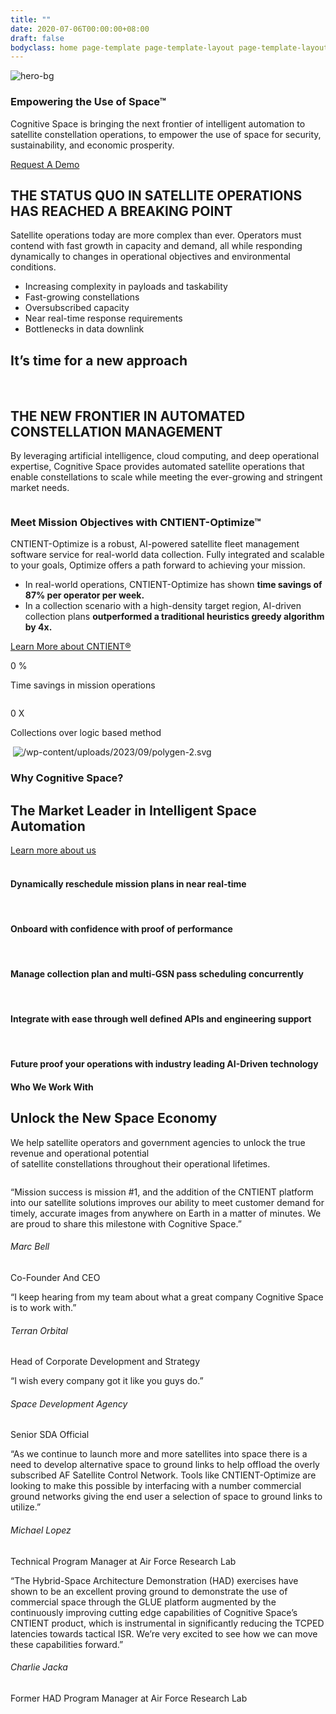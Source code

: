 ```yaml
---
title: ""
date: 2020-07-06T00:00:00+08:00
draft: false
bodyclass: home page-template page-template-layout page-template-layout-php page page-id-13
---
```


<article id="post-13" class="post-13 page type-page status-publish hentry">


  <div class="entry-content">

<!-- hero section start -->
<section id="iframe_block_d0cf9ccf2c5a09d78291d8b62d50e62c" class="york-hero-banner space-hero" >
  <div id="particles-js"></div>
  <img decoding="async" src="wp-content/themes/cognitive-space/assets/images/space-bg-new.png" class="hero-bg" alt="hero-bg" />
  <div class="container">
    <div class="row">
      <div class="col-lg-8 offset-lg-0 col-md-10 offset-md-1">
        <div class="align-center">
          <div class="hero-content">
                          <h1 class="wow">
                Empowering the Use of Space™              </h1>
                                    <p data-cursor="-opaque" class="wow">
                Cognitive Space is bringing the next frontier of intelligent automation to satellite constellation operations, to empower the use of space for security, sustainability, and economic prosperity.             </p>
                                        <a href="https://www.cognitivespace.com/contact/" class="primary_btn wow">Request A Demo </a>
                      </div>
        </div>
      </div>
    </div>
  </div>
        <img decoding="async" src="wp-content/uploads/2023/10/Spacecraft.png" class="heroSide-img" alt="" />
  </section>
<!-- hero section end -->






<!-- partners section start-->
<section class="partners">
  <div class="container">
    <div class="row">
            <div class="col-md-12">
        <div class="logo-slider owl-carousel owl-loaded owl-drag">
          <!-- <div class="" id="scrollingLogo"> -->
            <div class="owl-stage-outer">
              <div class="owl-stage">
                                  <div class="owl-item">
                    <img decoding="async" src="wp-content/uploads/2023/09/logo-13.png" alt="" class="" />
                  </div>
                                  <div class="owl-item">
                    <img decoding="async" src="wp-content/uploads/2023/09/logo-4.png" alt="" class="" />
                  </div>
                                  <div class="owl-item">
                    <img decoding="async" src="wp-content/uploads/2023/09/SDA-1.png" alt="" class="" />
                  </div>
                                  <div class="owl-item">
                    <img decoding="async" src="wp-content/uploads/2023/09/logo-9-1-1.png" alt="" class="" />
                  </div>
                                  <div class="owl-item">
                    <img decoding="async" src="wp-content/uploads/2023/09/logo-7.png" alt="" class="" />
                  </div>
                                  <div class="owl-item">
                    <img decoding="async" src="wp-content/uploads/2023/09/logo-5.png" alt="" class="high-brightness" />
                  </div>
                                  <div class="owl-item">
                    <img decoding="async" src="wp-content/uploads/2023/09/logo-1-1.png" alt="" class="" />
                  </div>
                                  <div class="owl-item">
                    <img decoding="async" src="wp-content/uploads/2023/09/logo-NASA-1.png" alt="" class="" />
                  </div>
                                  <div class="owl-item">
                    <img decoding="async" src="wp-content/uploads/2023/09/logo-14-1-1.png" alt="" class="" />
                  </div>
                                  <div class="owl-item">
                    <img decoding="async" src="wp-content/uploads/2023/09/Logo-AFWERX.png" alt="" class="" />
                  </div>
                                  <div class="owl-item">
                    <img decoding="async" src="wp-content/uploads/2023/09/Logo-STR-1.png" alt="" class="" />
                  </div>
                                  <div class="owl-item">
                    <img decoding="async" src="wp-content/uploads/2023/09/logo-3.png" alt="" class="med-brightness" />
                  </div>
                                  <div class="owl-item">
                    <img decoding="async" src="wp-content/uploads/2023/09/logo-10.png" alt="" class="med-brightness" />
                  </div>
                                  <div class="owl-item">
                    <img decoding="async" src="wp-content/uploads/2023/09/Logo-MinistryOfDefencewhite-1.png" alt="" class="" />
                  </div>
                                  <div class="owl-item">
                    <img decoding="async" src="wp-content/uploads/2023/09/Logo-Techstar_white-2.png" alt="" class="" />
                  </div>
                                  <div class="owl-item">
                    <img decoding="async" src="wp-content/uploads/2023/10/Seal_of_the_United_States_Intelligence_Community.svg" alt="" class="" />
                  </div>
                              </div>
            </div>
        </div>
      </div>
    </div>
  </div>
</section>
<!-- partners section end-->

<!-- Status section start-->
<section id="iframe_block_a461f6b4751aa234a00e6114eebf5bd7" class=" status"  >
    <img decoding="async" src="wp-content/uploads/2023/09/earth_planet_bg.png" class="planet-bg" alt="" title="earth_planet_bg">
    <div class="container">
    <div class="row">
            <div class="col-md-5">
        <div class="align-center">
          <img decoding="async" src="wp-content/uploads/2023/09/earth_planet.png" class="w-100" alt="" title="earth_planet" />
        </div>
      </div>
            <div class="col-md-6 offset-md-1 content-box">
        <div class="align-center">
          <div>
                        <h2 class="title text-start wow">
              THE STATUS QUO IN SATELLITE OPERATIONS HAS REACHED A BREAKING POINT            </h2>
                                    <p class="paragraph my_30 wow">
              Satellite operations today are more complex than ever.
Operators must contend with fast growth in capacity and
demand, all while responding dynamically to changes in
operational objectives and environmental conditions.            </p>
                        <ul class="listing">
                            <li class="wow">
                Increasing complexity in payloads and taskability              </li>
                            <li class="wow">
                Fast-growing constellations              </li>
                            <li class="wow">
                Oversubscribed capacity              </li>
                            <li class="wow">
                Near real-time response requirements              </li>
                            <li class="wow">
                Bottlenecks in data downlink              </li>
                          </ul>
                      </div>
        </div>
      </div>
    </div>
  </div>
</section>
<!-- Status section end-->



<!-- new approach section start -->
<section id="iframe_block_adb6ca1dea110796c3137f312139cf09" class=" approach"  >
  <div class="container">
    <div class="row">
      <div class="col-md-12">
        <div class="approach-box">
                    <h2 class="title wow">
            It&#8217;s time for a new approach          </h2>
                                <img decoding="async" src="wp-content/uploads/2023/09/new-approach.webp" class="img-fluid wow"
            draggable="false" alt="" title="new-approach" />
                                <img decoding="async" src="wp-content/uploads/2023/09/new-approach-mobile.webp" class="approach-mb" alt="" title="new-approach-mobile" />
                  </div>
      </div>
    </div>
  </div>
</section>
<!-- new approach section End -->



<!-- new frontier section start -->
<section id="iframe_block_7e42afe65867b5529fd646285ff0a86d" class=" new-frontier" >
  <div class="container">
    <div class="row">
      <div class="col-md-10 offset-md-1">
                <h2 class="title wow">
          THE NEW FRONTIER IN AUTOMATED CONSTELLATION MANAGEMENT        </h2>
                        <p class="paragraph text-center mb_48 wow">
          By leveraging artificial intelligence, cloud computing, and deep
operational expertise, Cognitive Space provides automated
satellite operations that enable constellations to scale while
meeting the ever-growing and stringent market needs.        </p>
              </div>
      <div class="col-md-12">
        <div class="row">
                    <div class="col-md-5">
            <div class="align-center">
                            <div class="img-box">
                <img decoding="async" src="wp-content/uploads/2023/09/frontier-2.png" alt="" title="frontier" class="w-100" />
              </div>
                          </div>
          </div>
                    <div class="col-md-7">
            <div class="align-center">
              <div class="frontier-content">
                                <h3 class="small-title wow">
                  Meet Mission Objectives with CNTIENT-Optimize™                </h3>
                                                <p class="paragraph mb_38 wow">
                  CNTIENT-Optimize is a robust, AI-powered satellite fleet management software service for real-world data collection. Fully integrated and scalable to your goals, Optimize offers a path forward to achieving your mission.</p>
                                <ul class="listing wow">
                                    <li><span>In real-world operations, CNTIENT-Optimize has shown <b>time savings of 87% per operator per week.</b></span></li>
                                    <li><span>In a collection scenario with a high-density target region, AI-driven collection plans <b>outperformed a traditional heuristics greedy algorithm by 4x.</b></span></li>
                                  </ul>
                                                <a href="https://www.cognitivespace.com/product/" class="primary_btn wow">Learn More about CNTIENT®</a>
                              </div>
            </div>
          </div>
        </div>
      </div>
            <div class="col-md-12">
        <div class="num-counter">
          <div class="row justify-content-center">
                        <div class="col-xl-3 col-lg-4 col-md-6">
              <div class="single-counter wow">
                <div>
                  <img decoding="async" src="wp-content/uploads/2023/09/time-schedule.svg" alt="" title="time-schedule" />
                  <p class="counter-amount">
                    <span class="count percent" data-count="87"> 0 </span>                    <span>%</span>                  </p>
                  <p>Time savings in mission operations</p>
                </div>
              </div>
            </div>
                        <div class="col-xl-3 col-lg-4 col-md-6">
              <div class="single-counter wow">
                <div>
                  <img decoding="async" src="wp-content/uploads/2023/09/satellite.svg" alt="" title="satellite" />
                  <p class="counter-amount">
                    <span class="count percent" data-count="4"> 0 </span>                    <span>X</span>                  </p>
                  <p>Collections over logic based method</p>
                </div>
              </div>
            </div>
                      </div>
        </div>
      </div>
          </div>
  </div>
      <img decoding="async" src="/wp-content/uploads/2023/09/polygen-1.svg" class="polygen-1" alt="" title="polygen (1)" />
        <img decoding="async" src="/wp-content/uploads/2023/09/polygen-2.svg" class="polygen-2" alt="/wp-content/uploads/2023/09/polygen-2.svg" title="polygen-2" />
  </section>
<!-- new frontier section end -->




<!-- why cognitive sectoin start -->
<section id="iframe_block_8e1bc7416a5f14d8dff5fc2224eb178f" class=" why-cognitive" >
  <div class="container">
    <div class="row">
            <div class="col-md-12">
        <h3 class="subtitle">Why Cognitive Space?</h3>
      </div>
                  <div class="col-md-12">
        <div class="title-button">
          <h2 class="title">
            The Market Leader in Intelligent Space Automation          </h2>
          <a href="https://www.cognitivespace.com/about/" class="primary_btn wow">Learn more about us</a>
        </div>
      </div>
            <div class="col-md-12 polygen-box">
        <div class="row justify-content-center">
                    <div class="col-lg-4 col-md-6 wow">
            <div class="single-polygen">
              <div class="shape-box">
                                  <img decoding="async" src="wp-content/uploads/2023/09/Polygon-shape.svg" class="bg-poly-shape" alt="" title="Polygon-shape" />
                                                  <img decoding="async" src="wp-content/uploads/2023/09/why-icon-1.svg" class="icon" alt="" title="why-icon-1" />
                              </div>
                            <h4>
                Dynamically reschedule mission plans in near real-time              </h4>
                          </div>
          </div>
                    <div class="col-lg-4 col-md-6 wow">
            <div class="single-polygen">
              <div class="shape-box">
                                  <img decoding="async" src="wp-content/uploads/2023/09/Polygon-shape.svg" class="bg-poly-shape" alt="" title="Polygon-shape" />
                                                  <img decoding="async" src="wp-content/uploads/2023/09/why-icon-2.svg" class="icon" alt="" title="why-icon-2" />
                              </div>
                            <h4>
                Onboard with confidence with proof of performance              </h4>
                          </div>
          </div>
                    <div class="col-lg-4 col-md-6 wow">
            <div class="single-polygen">
              <div class="shape-box">
                                  <img decoding="async" src="wp-content/uploads/2023/09/Polygon-shape.svg" class="bg-poly-shape" alt="" title="Polygon-shape" />
                                                  <img decoding="async" src="wp-content/uploads/2023/09/why-icon-3.svg" class="icon" alt="" title="why-icon-3" />
                              </div>
                            <h4>
                Manage collection plan and multi-GSN pass scheduling concurrently              </h4>
                          </div>
          </div>
                    <div class="col-lg-4 col-md-6 wow">
            <div class="single-polygen">
              <div class="shape-box">
                                  <img decoding="async" src="wp-content/uploads/2023/09/Polygon-shape.svg" class="bg-poly-shape" alt="" title="Polygon-shape" />
                                                  <img decoding="async" src="wp-content/uploads/2023/09/why-icon-4.svg" class="icon" alt="" title="why-icon-4" />
                              </div>
                            <h4>
                Integrate with ease through well defined APIs and engineering support              </h4>
                          </div>
          </div>
                    <div class="col-lg-4 col-md-6 wow">
            <div class="single-polygen">
              <div class="shape-box">
                                  <img decoding="async" src="wp-content/uploads/2023/09/Polygon-shape.svg" class="bg-poly-shape" alt="" title="Polygon-shape" />
                                                  <img decoding="async" src="wp-content/uploads/2023/09/why-icon-5.svg" class="icon" alt="" title="why-icon-5" />
                              </div>
                            <h4>
                Future proof your operations with industry leading AI-Driven technology              </h4>
                          </div>
          </div>
                  </div>
      </div>
          </div>
  </div>
</section>
<!-- why cognitive sectoin end -->



<!-- who we work start -->
<section class="who-we-work">
  <div class="container">
    <div class="row">
      <div class="col-md-8 offset-md-2 text-center">
        <h4 class="subtitle">Who We Work With</h4>        <h2 class="title">Unlock the New Space Economy</h2>                  <p class="paragraph">
            We help satellite operators and government agencies to unlock the true revenue and operational potential <br />
of satellite constellations throughout their operational lifetimes.          </p>
              </div>
                  <div class="col-md-12">
        <div class="owl-carousel owl-work-with">
                               <div class="item">
            <div class="work-with-box">
              <div class="img-box">
                <img decoding="async" src="wp-content/uploads/2023/09/terran-logo.png" alt="" />
              </div>
              <div class="content-box">
                <p>&#8220;Mission success is mission #1, and the addition of the CNTIENT platform into our satellite solutions improves our ability to meet customer demand for timely, accurate images from anywhere on Earth in a matter of minutes. We are proud to share this milestone with Cognitive Space.&#8221;</p>
                <h6>Marc Bell</h6>
                <span class="position">Co-Founder And CEO</span>
              </div>
            </div>
          </div>
                               <div class="item">
            <div class="work-with-box">
              <div class="img-box">
                <img decoding="async" src="wp-content/uploads/2023/09/terran-logo.png" alt="" />
              </div>
              <div class="content-box">
                <p>&#8220;I keep hearing from my team about what a great company Cognitive Space is to work with.”</p>
                <h6>Terran Orbital</h6>
                <span class="position">Head of Corporate Development and Strategy</span>
              </div>
            </div>
          </div>
                               <div class="item">
            <div class="work-with-box">
              <div class="img-box">
                <img decoding="async" src="wp-content/uploads/2023/09/SDA.jpg" alt="" />
              </div>
              <div class="content-box">
                <p>“I wish every company got it like you guys do.”</p>
                <h6>Space Development Agency</h6>
                <span class="position">Senior SDA Official</span>
              </div>
            </div>
          </div>
                               <div class="item">
            <div class="work-with-box">
              <div class="img-box">
                <img decoding="async" src="wp-content/uploads/2023/09/121101-F-JZ008-240.jpeg" alt="" />
              </div>
              <div class="content-box">
                <p><span style="font-weight: 400;">&#8220;As we continue to launch more and more satellites into space there is a need to develop alternative space to ground links to help offload the overly subscribed AF Satellite Control Network. Tools like CNTIENT-Optimize are looking to make this possible by interfacing with a number commercial ground networks giving the end user a selection of space to ground links to utilize.&#8221;</span></p>
                <h6>Michael Lopez</h6>
                <span class="position">Technical Program Manager at Air Force Research Lab</span>
              </div>
            </div>
          </div>
                               <div class="item">
            <div class="work-with-box">
              <div class="img-box">
                <img decoding="async" src="wp-content/uploads/2023/09/121101-F-JZ008-240.jpeg" alt="" />
              </div>
              <div class="content-box">
                <p><span style="font-weight: 400;">&#8220;The Hybrid-Space Architecture Demonstration (HAD) exercises have shown to be an excellent proving ground to demonstrate the use of commercial space through the GLUE platform augmented by the continuously improving cutting edge capabilities of Cognitive Space’s CNTIENT product, which is instrumental in significantly reducing the TCPED latencies towards tactical ISR. We’re very excited to see how we can move these capabilities forward.&#8221;</span></p>
                <h6>Charlie Jacka</h6>
                <span class="position">Former HAD Program Manager at Air Force Research Lab</span>
              </div>
            </div>
          </div>
                  </div>
      </div>
          </div>
  </div>
</section>
<!-- who we work end -->

  </div><!-- .entry-content -->

  </article><!-- #post-13 -->
